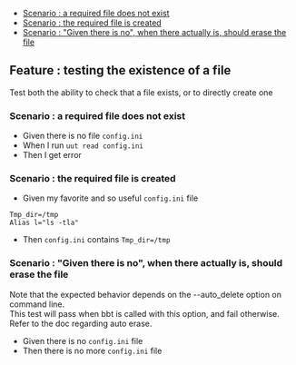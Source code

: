 
- [Scenario : a required file does not exist](#scenario--a-required-file-does-not-exist)
- [Scenario : the required file is created](#scenario--the-required-file-is-created)
- [Scenario : "Given there is no", when there actually is, should erase the file](#scenario--given-there-is-no-when-there-actually-is-should-erase-the-file)

<!-- omit from toc -->
## Feature : testing the existence of a file

Test both the ability to check that a file exists, or to directly create one

### Scenario : a required file does not exist 

- Given there is no file `config.ini`
- When I run `uut read config.ini`
- Then I get error

### Scenario : the required file is created

  - Given my favorite and so useful `config.ini` file
```
Tmp_dir=/tmp
Alias l="ls -tla"
```
- Then `config.ini` contains `Tmp_dir=/tmp`

 ### Scenario : "Given there is no", when there actually is, should erase the file 

Note that the expected behavior depends on the --auto_delete option on command line.  
This test will pass when bbt is called with this option, and fail otherwise.  
Refer to the doc regarding auto erase. 

- Given there is no `config.ini` file  
- Then there is no more `config.ini` file
 
